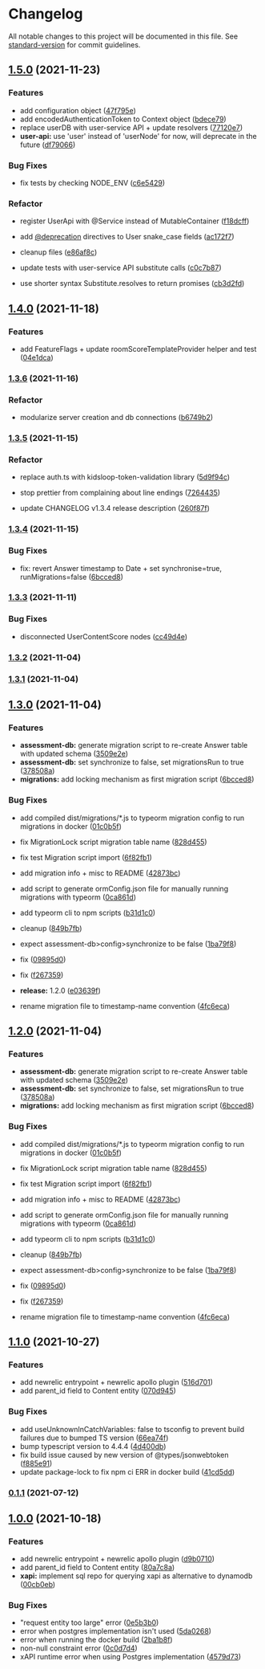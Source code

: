 # Changelog

All notable changes to this project will be documented in this file. See [standard-version](https://github.com/conventional-changelog/standard-version) for commit guidelines.

## [1.5.0](http://bitbucket.org/calmisland/kidsloop-assessment-service/compare/v1.4.0...v1.5.0) (2021-11-23)


### Features

* add configuration object ([47f795e](http://bitbucket.org/calmisland/kidsloop-assessment-service/commit/47f795ee1a3bfaf9b01ba575bf7ab7b16e40c0c2))
* add encodedAuthenticationToken to Context object ([bdece79](http://bitbucket.org/calmisland/kidsloop-assessment-service/commit/bdece7990b603df734aa3f9b201ea3ffb06ca807))
* replace userDB with user-service API + update resolvers ([77120e7](http://bitbucket.org/calmisland/kidsloop-assessment-service/commit/77120e7e58e17208397d278009eb2f7559efb464))
* **user-api:** use 'user' instead of 'userNode' for now, will deprecate in the future ([df79066](http://bitbucket.org/calmisland/kidsloop-assessment-service/commit/df7906657e77039fe730454a566c14269a13867f))


### Bug Fixes

* fix tests by checking NODE_ENV ([c6e5429](http://bitbucket.org/calmisland/kidsloop-assessment-service/commit/c6e542989e755240f99fe35e9fd01fb87106d9c0))


### Refactor

* register UserApi with @Service instead of MutableContainer ([f18dcff](http://bitbucket.org/calmisland/kidsloop-assessment-service/commit/f18dcff9f3a76aafff07eacabc5c21b093f43c7b))


* add [@deprecation](http://bitbucket.org/deprecation) directives to User snake_case fields ([ac172f7](http://bitbucket.org/calmisland/kidsloop-assessment-service/commit/ac172f76565b4e934db1525894517281cf984a32))
* cleanup files ([e86af8c](http://bitbucket.org/calmisland/kidsloop-assessment-service/commit/e86af8c894776800bbae9d3838ba949c3f75d31f))
* update tests with user-service API substitute calls ([c0c7b87](http://bitbucket.org/calmisland/kidsloop-assessment-service/commit/c0c7b87a1d1c19fef7aa636082dfd63a24d5fe4f))
* use shorter syntax Substitute.resolves to return promises ([cb3d2fd](http://bitbucket.org/calmisland/kidsloop-assessment-service/commit/cb3d2fd9ed5a3e2fc550f0306ad3de6e14602a89))

## [1.4.0](http://bitbucket.org/calmisland/kidsloop-assessment-service/compare/v1.3.6...v1.4.0) (2021-11-18)


### Features

* add FeatureFlags + update roomScoreTemplateProvider helper and test ([04e1dca](http://bitbucket.org/calmisland/kidsloop-assessment-service/commit/04e1dca63c705774b17c6c8363dfebcb68a171fc))

### [1.3.6](http://bitbucket.org/calmisland/kidsloop-assessment-service/compare/v1.3.5...v1.3.6) (2021-11-16)


### Refactor

* modularize server creation and db connections ([b6749b2](http://bitbucket.org/calmisland/kidsloop-assessment-service/commit/b6749b20405fde4fa665800791fcec0fb9392a24))

### [1.3.5](http://bitbucket.org/calmisland/kidsloop-assessment-service/compare/v1.3.4...v1.3.5) (2021-11-15)


### Refactor

* replace auth.ts with kidsloop-token-validation library ([5d9f94c](http://bitbucket.org/calmisland/kidsloop-assessment-service/commit/5d9f94ca62ead48de361c232e9e070c3832e75b6))


* stop prettier from complaining about line endings ([7264435](http://bitbucket.org/calmisland/kidsloop-assessment-service/commit/72644359cbb6f1ee0cc61bfa60e24f1d5b964be6))
* update CHANGELOG v1.3.4 release description ([260f87f](http://bitbucket.org/calmisland/kidsloop-assessment-service/commit/260f87f6b3197543c70d0ea283522a147df06082))

### [1.3.4](http://bitbucket.org/calmisland/kidsloop-assessment-service/compare/v1.3.3...v1.3.4) (2021-11-15)

### Bug Fixes

* fix: revert Answer timestamp to Date + set synchronise=true, runMigrations=false ([6bcced8](http://bitbucket.org/calmisland/kidsloop-assessment-service/commit/a5db9bf975a75cefb56c4db9b093e6ef18fcc8f5))

### [1.3.3](http://bitbucket.org/calmisland/kidsloop-assessment-service/compare/v1.3.2...v1.3.3) (2021-11-11)


### Bug Fixes

* disconnected UserContentScore nodes ([cc49d4e](http://bitbucket.org/calmisland/kidsloop-assessment-service/commit/cc49d4ed0ba7299a057033774e157e22dbe8d5e7))

### [1.3.2](http://bitbucket.org/calmisland/kidsloop-assessment-service/compare/v1.3.1...v1.3.2) (2021-11-04)

### [1.3.1](http://bitbucket.org/calmisland/kidsloop-assessment-service/compare/v1.3.0...v1.3.1) (2021-11-04)

## [1.3.0](http://bitbucket.org/calmisland/kidsloop-assessment-service/compare/v1.1.0...v1.3.0) (2021-11-04)


### Features

* **assessment-db:** generate migration script to re-create Answer table with updated schema ([3509e2e](http://bitbucket.org/calmisland/kidsloop-assessment-service/commit/3509e2e945f9b50abf671183b84e0b3eedc9569a))
* **assessment-db:** set synchronize to false, set migrationsRun to true ([378508a](http://bitbucket.org/calmisland/kidsloop-assessment-service/commit/378508a183c2990b587e49abc4cab0292752b97f))
* **migrations:** add locking mechanism as first migration script ([6bcced8](http://bitbucket.org/calmisland/kidsloop-assessment-service/commit/6bcced8dac716a40fcb6b243c1ac28feb2d18891))


### Bug Fixes

* add compiled dist/migrations/*.js to typeorm migration config to run migrations in docker ([01c0b5f](http://bitbucket.org/calmisland/kidsloop-assessment-service/commit/01c0b5f041c88eb5afd627226c51093c7114fa7c))
* fix MigrationLock script migration table name ([828d455](http://bitbucket.org/calmisland/kidsloop-assessment-service/commit/828d455a75970654c251c06ee6104f625d315154))
* fix test Migration script import ([6f82fb1](http://bitbucket.org/calmisland/kidsloop-assessment-service/commit/6f82fb141e2688ec9c7b49c7f11863b9af70c987))


* add migration info + misc to README ([42873bc](http://bitbucket.org/calmisland/kidsloop-assessment-service/commit/42873bc147261aa053c90b90bb8b6740aeb86dc9))
* add script to generate ormConfig.json file for manually running migrations with typeorm ([0ca861d](http://bitbucket.org/calmisland/kidsloop-assessment-service/commit/0ca861d7b46ff2dba8c5009279df945b4b2c54a2))
* add typeorm cli to npm scripts ([b31d1c0](http://bitbucket.org/calmisland/kidsloop-assessment-service/commit/b31d1c0a5c6197ffabd48c3b491c18d63f361d64))
* cleanup ([849b7fb](http://bitbucket.org/calmisland/kidsloop-assessment-service/commit/849b7fbae4387171f651d08518f67c25a4f9800f))
* expect assessment-db>config>synchronize to be false ([1ba79f8](http://bitbucket.org/calmisland/kidsloop-assessment-service/commit/1ba79f890d3c8a809c291429053b91df55de0ec6))
* fix ([09895d0](http://bitbucket.org/calmisland/kidsloop-assessment-service/commit/09895d01573ada6f1480b7052bb98a9d8ce8173a))
* fix ([f267359](http://bitbucket.org/calmisland/kidsloop-assessment-service/commit/f26735929126044608243c8bf25d63cb1f3d7796))
* **release:** 1.2.0 ([e03639f](http://bitbucket.org/calmisland/kidsloop-assessment-service/commit/e03639f02c4cfcc474d803147d175e9187a6ea81))
* rename migration file to timestamp-name convention ([4fc6eca](http://bitbucket.org/calmisland/kidsloop-assessment-service/commit/4fc6ecaa152323e19b78ecab65d3662f328513dd))

## [1.2.0](http://bitbucket.org/calmisland/kidsloop-assessment-service/compare/v1.1.0...v1.2.0) (2021-11-04)


### Features

* **assessment-db:** generate migration script to re-create Answer table with updated schema ([3509e2e](http://bitbucket.org/calmisland/kidsloop-assessment-service/commit/3509e2e945f9b50abf671183b84e0b3eedc9569a))
* **assessment-db:** set synchronize to false, set migrationsRun to true ([378508a](http://bitbucket.org/calmisland/kidsloop-assessment-service/commit/378508a183c2990b587e49abc4cab0292752b97f))
* **migrations:** add locking mechanism as first migration script ([6bcced8](http://bitbucket.org/calmisland/kidsloop-assessment-service/commit/6bcced8dac716a40fcb6b243c1ac28feb2d18891))


### Bug Fixes

* add compiled dist/migrations/*.js to typeorm migration config to run migrations in docker ([01c0b5f](http://bitbucket.org/calmisland/kidsloop-assessment-service/commit/01c0b5f041c88eb5afd627226c51093c7114fa7c))
* fix MigrationLock script migration table name ([828d455](http://bitbucket.org/calmisland/kidsloop-assessment-service/commit/828d455a75970654c251c06ee6104f625d315154))
* fix test Migration script import ([6f82fb1](http://bitbucket.org/calmisland/kidsloop-assessment-service/commit/6f82fb141e2688ec9c7b49c7f11863b9af70c987))


* add migration info + misc to README ([42873bc](http://bitbucket.org/calmisland/kidsloop-assessment-service/commit/42873bc147261aa053c90b90bb8b6740aeb86dc9))
* add script to generate ormConfig.json file for manually running migrations with typeorm ([0ca861d](http://bitbucket.org/calmisland/kidsloop-assessment-service/commit/0ca861d7b46ff2dba8c5009279df945b4b2c54a2))
* add typeorm cli to npm scripts ([b31d1c0](http://bitbucket.org/calmisland/kidsloop-assessment-service/commit/b31d1c0a5c6197ffabd48c3b491c18d63f361d64))
* cleanup ([849b7fb](http://bitbucket.org/calmisland/kidsloop-assessment-service/commit/849b7fbae4387171f651d08518f67c25a4f9800f))
* expect assessment-db>config>synchronize to be false ([1ba79f8](http://bitbucket.org/calmisland/kidsloop-assessment-service/commit/1ba79f890d3c8a809c291429053b91df55de0ec6))
* fix ([09895d0](http://bitbucket.org/calmisland/kidsloop-assessment-service/commit/09895d01573ada6f1480b7052bb98a9d8ce8173a))
* fix ([f267359](http://bitbucket.org/calmisland/kidsloop-assessment-service/commit/f26735929126044608243c8bf25d63cb1f3d7796))
* rename migration file to timestamp-name convention ([4fc6eca](http://bitbucket.org/calmisland/kidsloop-assessment-service/commit/4fc6ecaa152323e19b78ecab65d3662f328513dd))

## [1.1.0](https://bitbucket.org/calmisland/kidsloop-assessment-service/compare/v1.0.0...v1.1.0) (2021-10-27)


### Features

* add newrelic entrypoint + newrelic apollo plugin ([516d701](https://bitbucket.org/calmisland/kidsloop-assessment-service/commit/516d7017d850ffab1f17470ebd1438b271f4ab73))
* add parent_id field to Content entity ([070d945](https://bitbucket.org/calmisland/kidsloop-assessment-service/commit/070d9453e47efcbbf88c2b2d3108b07288834a38))


### Bug Fixes

* add useUnknownInCatchVariables: false to tsconfig to prevent build failures due to bumped TS version ([66ea74f](https://bitbucket.org/calmisland/kidsloop-assessment-service/commit/66ea74f5779ecd36c7d69b5b9b91acc8c937dffc))
* bump typescript version to 4.4.4 ([4d400db](https://bitbucket.org/calmisland/kidsloop-assessment-service/commit/4d400db3827f60822c8eccf13a4d9a5010bc7034))
* fix build issue caused by new version of @types/jsonwebtoken ([f885e91](https://bitbucket.org/calmisland/kidsloop-assessment-service/commit/f885e91cbee5b45230dda724e7a4f4efc33f28bc))
* update package-lock to fix npm ci ERR in docker build ([41cd5dd](https://bitbucket.org/calmisland/kidsloop-assessment-service/commit/41cd5dd0af30e67e904a7a9721813112bca64941))

### [0.1.1](https://bitbucket.org/calmisland/kidsloop-assessment-service/compare/v0.1.0...v0.1.1) (2021-07-12)

## [1.0.0](https://calmisland///compare/v0.1.0...v1.0.0) (2021-10-18)


### Features

* add newrelic entrypoint + newrelic apollo plugin ([d9b0710](https://calmisland///commit/d9b07109efe04d359a755ad7af11bb7c7b420c65))
* add parent_id field to Content entity ([80a7c8a](https://calmisland///commit/80a7c8afd57dbdead0ceea414f70c408cb206062))
* **xapi:** implement sql repo for querying xapi as alternative to dynamodb ([00cb0eb](https://calmisland///commit/00cb0eb641a5187e62cd2f2700022c7d1788944e))


### Bug Fixes

* "request entity too large" error ([0e5b3b0](https://calmisland///commit/0e5b3b0473efdc0dd83c2a6548496aff959fe797))
* error when postgres implementation isn't used ([5da0268](https://calmisland///commit/5da02684700b70abdef23e0f9be8a8f98c74d5c2))
* error when running the docker build ([2ba1b8f](https://calmisland///commit/2ba1b8fc0b67b4a0c3b5c86f1d1bbf482f553424))
* non-null constraint error ([0c0d7d4](https://calmisland///commit/0c0d7d41e889332eb53c19bea432efa961be74d5))
* xAPI runtime error when using Postgres implementation ([4579d73](https://calmisland///commit/4579d733d75ee56b3e85e0d41c7e0ad7f03a5b47))
